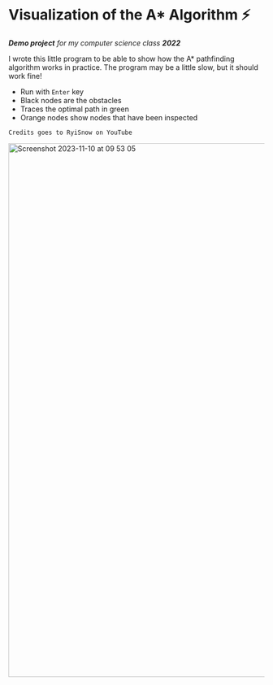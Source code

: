 # Visualization of the A* Algorithm :zap:

***Demo project** for my computer science class **2022***

I wrote this little program to be able to show how the A* pathfinding algorithm works in practice. The program may be a little slow, but it should work fine!

- Run with `Enter` key
- Black nodes are the obstacles
- Traces the optimal path in green
- Orange nodes show nodes that have been inspected

```text
Credits goes to RyiSnow on YouTube
```
<img width="1051" alt="Screenshot 2023-11-10 at 09 53 05" src="https://github.com/nicohfaye/a-star-pathfinding/assets/25441622/3f028724-eeca-4516-9c85-b0f3b6f03e1b">
